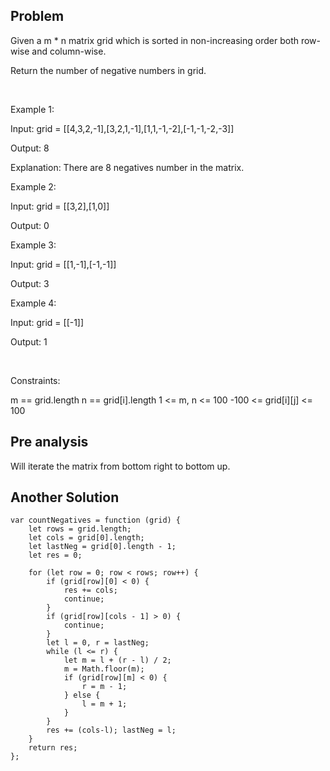 ## Problem

Given a m * n matrix grid which is sorted in non-increasing order both row-wise and column-wise. 

Return the number of negative numbers in grid.

 

Example 1:

Input: grid = [[4,3,2,-1],[3,2,1,-1],[1,1,-1,-2],[-1,-1,-2,-3]]

Output: 8

Explanation: There are 8 negatives number in the matrix.


Example 2:

Input: grid = [[3,2],[1,0]]

Output: 0


Example 3:

Input: grid = [[1,-1],[-1,-1]]

Output: 3


Example 4:

Input: grid = [[-1]]

Output: 1


 

Constraints:

m == grid.length
n == grid[i].length
1 <= m, n <= 100
-100 <= grid[i][j] <= 100

## Pre analysis
Will iterate the matrix from bottom right to bottom up.

## Another Solution

    var countNegatives = function (grid) {
        let rows = grid.length;
        let cols = grid[0].length;
        let lastNeg = grid[0].length - 1;
        let res = 0;

        for (let row = 0; row < rows; row++) {
            if (grid[row][0] < 0) {
                res += cols;
                continue;
            }
            if (grid[row][cols - 1] > 0) {
                continue;
            }
            let l = 0, r = lastNeg;
            while (l <= r) {
                let m = l + (r - l) / 2;
                m = Math.floor(m);
                if (grid[row][m] < 0) {
                    r = m - 1;
                } else {
                    l = m + 1;
                }
            }
            res += (cols-l); lastNeg = l;
        }
        return res;
    };

